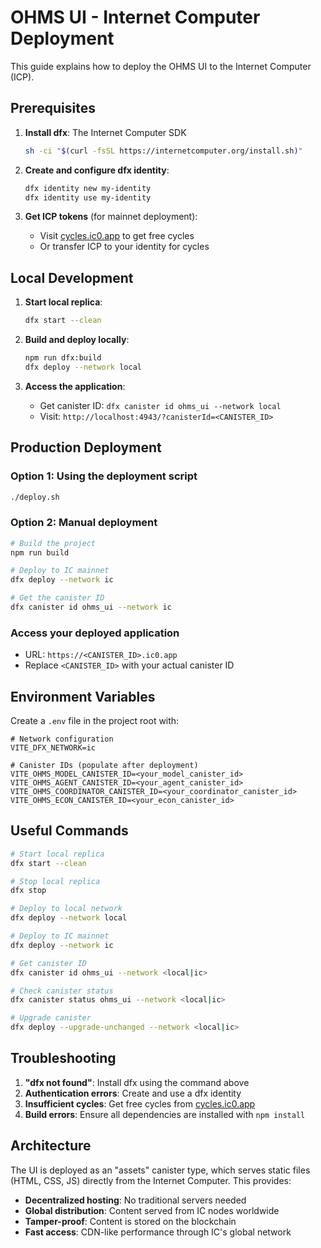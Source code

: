 # OHMS UI - Internet Computer Deployment

This guide explains how to deploy the OHMS UI to the Internet Computer (ICP).

## Prerequisites

1. **Install dfx**: The Internet Computer SDK
   ```bash
   sh -ci "$(curl -fsSL https://internetcomputer.org/install.sh)"
   ```

2. **Create and configure dfx identity**:
   ```bash
   dfx identity new my-identity
   dfx identity use my-identity
   ```

3. **Get ICP tokens** (for mainnet deployment):
   - Visit [cycles.ic0.app](https://cycles.ic0.app) to get free cycles
   - Or transfer ICP to your identity for cycles

## Local Development

1. **Start local replica**:
   ```bash
   dfx start --clean
   ```

2. **Build and deploy locally**:
   ```bash
   npm run dfx:build
   dfx deploy --network local
   ```

3. **Access the application**:
   - Get canister ID: `dfx canister id ohms_ui --network local`
   - Visit: `http://localhost:4943/?canisterId=<CANISTER_ID>`

## Production Deployment

### Option 1: Using the deployment script
```bash
./deploy.sh
```

### Option 2: Manual deployment
```bash
# Build the project
npm run build

# Deploy to IC mainnet
dfx deploy --network ic

# Get the canister ID
dfx canister id ohms_ui --network ic
```

### Access your deployed application
- URL: `https://<CANISTER_ID>.ic0.app`
- Replace `<CANISTER_ID>` with your actual canister ID

## Environment Variables

Create a `.env` file in the project root with:

```env
# Network configuration
VITE_DFX_NETWORK=ic

# Canister IDs (populate after deployment)
VITE_OHMS_MODEL_CANISTER_ID=<your_model_canister_id>
VITE_OHMS_AGENT_CANISTER_ID=<your_agent_canister_id>
VITE_OHMS_COORDINATOR_CANISTER_ID=<your_coordinator_canister_id>
VITE_OHMS_ECON_CANISTER_ID=<your_econ_canister_id>
```

## Useful Commands

```bash
# Start local replica
dfx start --clean

# Stop local replica
dfx stop

# Deploy to local network
dfx deploy --network local

# Deploy to IC mainnet
dfx deploy --network ic

# Get canister ID
dfx canister id ohms_ui --network <local|ic>

# Check canister status
dfx canister status ohms_ui --network <local|ic>

# Upgrade canister
dfx deploy --upgrade-unchanged --network <local|ic>
```

## Troubleshooting

1. **"dfx not found"**: Install dfx using the command above
2. **Authentication errors**: Create and use a dfx identity
3. **Insufficient cycles**: Get free cycles from [cycles.ic0.app](https://cycles.ic0.app)
4. **Build errors**: Ensure all dependencies are installed with `npm install`

## Architecture

The UI is deployed as an "assets" canister type, which serves static files (HTML, CSS, JS) directly from the Internet Computer. This provides:

- **Decentralized hosting**: No traditional servers needed
- **Global distribution**: Content served from IC nodes worldwide
- **Tamper-proof**: Content is stored on the blockchain
- **Fast access**: CDN-like performance through IC's global network 
